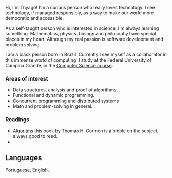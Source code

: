 Hi, I'm Thyago! I'm a curious person who really loves technology. I see technology, if managed responsibly, as a way to make our world more democratic and accessible.

As a self-taught person who is interested in science, I'm always learning something. Mathematics, physics, biology and philosophy have special places in my heart. Although my real passion is software development and problem solving.

I am a black person born in Brazil. Currently I see myself as a collaborator in this immense world of computing. I study at the Federal University of Campina Grande, in the [Computer Science course](https://www.computacao.ufcg.edu.br/).

### Areas of interest
- Data structures, analysis and proof of algorithms.
- Functional and dynamic programming. 
- Concurrent programming and distributed systems
- Math and problem-solving in general.

### Readings
- [Algoritms](https://www.amazon.com.br/Algoritmos-Teoria-Pr%C3%A1tica-Thomas-Cormen/dp/8535236996/ref=sr_1_3?__mk_pt_BR=%C3%85M%C3%85%C5%BD%C3%95%C3%91&crid=IZ5EXTG51B8Z&keywords=algoritmos&qid=1670028643&qu=eyJxc2MiOiI0LjE1IiwicXNhIjoiMy41NiIsInFzcCI6IjMuNjcifQ%3D%3D&sprefix=algoritmos%2Caps%2C177&sr=8-3&ufe=app_do%3Aamzn1.fos.fcd6d665-32ba-4479-9f21-b774e276a678) this book by Thomas H. Cormen is a bibble on the subject, always good to reed.  
- 
## Languages
Portuguese, English.
